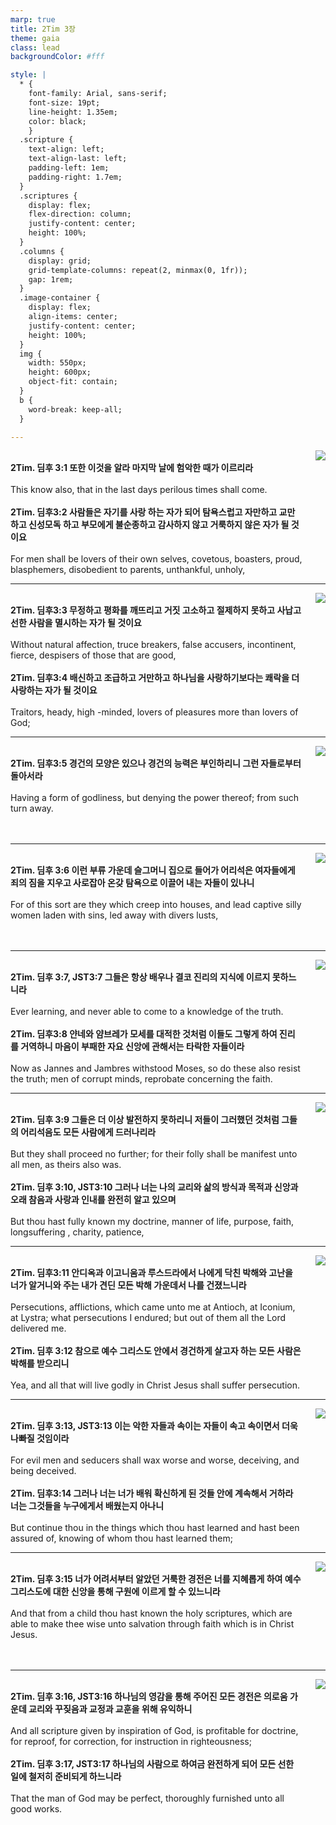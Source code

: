 ```yaml
---
marp: true
title: 2Tim 3장
theme: gaia
class: lead
backgroundColor: #fff

style: |
  * {
    font-family: Arial, sans-serif;
    font-size: 19pt;
    line-height: 1.35em;
    color: black;
    }
  .scripture {
    text-align: left;
    text-align-last: left;
    padding-left: 1em;
    padding-right: 1.7em;
  }
  .scriptures {
    display: flex;
    flex-direction: column;
    justify-content: center;
    height: 100%;
  }
  .columns {
    display: grid;
    grid-template-columns: repeat(2, minmax(0, 1fr));
    gap: 1rem;
  }
  .image-container {
    display: flex;
    align-items: center;
    justify-content: center;
    height: 100%;
  }
  img {
    width: 550px;
    height: 600px;
    object-fit: contain;
  }
  b {
    word-break: keep-all;
  }

---
```


<div class="columns">
  <div class="scriptures">
    <br>
    <div class="scripture">
      <b>2Tim. 딤후 3:1 또한 이것을 알라 마지막 날에 험악한 때가 이르리라 
      </b>
    </div>
    <br>
    <div class="scripture">This know also, that in the last days perilous times shall come. 
    </div>
    <br>
    <div class="scripture">
      <b>2Tim. 딤후3:2 사람들은 자기를 사랑 하는 자가 되어 탐욕스럽고 자만하고 교만하고 신성모독 하고 부모에게 불순종하고 감사하지 않고 거룩하지 않은 자가 될 것이요 
      </b>
    </div>
    <br>
    <div class="scripture">For men shall be lovers of their own selves, covetous, boasters, proud, blasphemers, disobedient to parents, unthankful, unholy, 
    </div>         
  </div>
  <div class="image-container">
    <img src='../../pictures/picture_67.jpg'>
  </div>
</div>

---

<div class="columns">
  <div class="scriptures">
    <br>
    <div class="scripture">
      <b>2Tim. 딤후3:3 무정하고 평화를 깨뜨리고 거짓 고소하고 절제하지 못하고 사납고 선한 사람을 멸시하는 자가 될 것이요 
      </b>
    </div>
    <br>
    <div class="scripture">Without natural affection, truce breakers, false accusers, incontinent, fierce, despisers of those that are good, 
    </div>
    <br>
    <div class="scripture">
      <b>2Tim. 딤후3:4 배신하고 조급하고 거만하고 하나님을 사랑하기보다는 쾌락을 더 사랑하는 자가 될 것이요 
      </b>
    </div>
    <br>
    <div class="scripture">Traitors, heady, high -minded, lovers of pleasures more than lovers of God; 
    </div>         
  </div>
  <div class="image-container">
    <img src='../../pictures/picture_13.jpg'>
  </div>
</div>

---

<div class="columns">
  <div class="scriptures">
    <br>
    <div class="scripture">
      <b>2Tim. 딤후3:5 경건의 모양은 있으나 경건의 능력은 부인하리니 그런 자들로부터 돌아서라 
      </b>
    </div>
    <br>
    <div class="scripture">Having a form of godliness, but denying the power thereof; from such turn away. 
    </div>
    <br>
    <div class="scripture">
      <b> 
      </b>
    </div>
    <br>
    <div class="scripture">
    </div>         
  </div>
  <div class="image-container">
    <img src='../../pictures/picture_136.jpg'>
  </div>
</div>

---

<div class="columns">
  <div class="scriptures">
    <br>
    <div class="scripture">
      <b>2Tim. 딤후 3:6 이런 부류 가운데 슬그머니 집으로 들어가 어리석은 여자들에게 죄의 짐을 지우고 사로잡아 온갖 탐욕으로 이끌어 내는 자들이 있나니
      </b>
    </div>
    <br>
    <div class="scripture">For of this sort are they which creep into houses, and lead captive silly women laden with sins, led away with divers lusts, 
    </div>
    <br>
    <div class="scripture">
      <b> 
      </b>
    </div>
    <br>
    <div class="scripture">
    </div>         
  </div>
  <div class="image-container">
    <img src='../../pictures/picture_14.jpg'>
  </div>
</div>

---

<div class="columns">
  <div class="scriptures">
    <br>
    <div class="scripture">
      <b>2Tim. 딤후 3:7, JST3:7 그들은 항상 배우나 결코 진리의 지식에 이르지 못하느니라 
      </b>
    </div>
    <br>
    <div class="scripture">Ever learning, and never able to come to a knowledge of the truth. 
    </div>
    <br>
    <div class="scripture">
      <b>2Tim. 딤후3:8 얀네와 얌브레가 모세를 대적한 것처럼 이들도 그렇게 하여 진리를 거역하니 마음이 부패한 자요 신앙에 관해서는 타락한 자들이라 
      </b>
    </div>
    <br>
    <div class="scripture">Now as Jannes and Jambres withstood Moses, so do these also resist the truth; men of corrupt minds, reprobate concerning the faith. 
    </div>         
  </div>
  <div class="image-container">
    <img src='../../pictures/picture_139.jpg'>
  </div>
</div>

---

<div class="columns">
  <div class="scriptures">
    <br>
    <div class="scripture">
      <b>2Tim. 딤후 3:9 그들은 더 이상 발전하지 못하리니 저들이 그러했던 것처럼 그들의 어리석음도 모든 사람에게 드러나리라 
      </b>
    </div>
    <br>
    <div class="scripture">But they shall proceed no further; for their folly shall be manifest unto all men, as theirs also was. 
    </div>
    <br>
    <div class="scripture">
      <b>2Tim. 딤후 3:10, JST3:10 그러나 너는 나의 교리와 삶의 방식과 목적과 신앙과 오래 참음과 사랑과 인내를 완전히 알고 있으며 
      </b>
    </div>
    <br>
    <div class="scripture">But thou hast fully known my doctrine, manner of life, purpose, faith, longsuffering , charity, patience, 
    </div>         
  </div>
  <div class="image-container">
    <img src='../../pictures/picture_87.jpg'>
  </div>
</div>

---

<div class="columns">
  <div class="scriptures">
    <br>
    <div class="scripture">
      <b>2Tim. 딤후3:11 안디옥과 이고니움과 루스드라에서 나에게 닥친 박해와 고난을 너가 알거니와 주는 내가 견딘 모든 박해 가운데서 나를 건졌느니라 
      </b>
    </div>
    <br>
    <div class="scripture">Persecutions, afflictions, which came unto me at Antioch, at Iconium, at Lystra; what persecutions I endured; but out of them all the Lord delivered me. 
    </div>
    <br>
    <div class="scripture">
      <b>2Tim. 딤후 3:12 참으로 예수 그리스도 안에서 경건하게 살고자 하는 모든 사람은 박해를 받으리니 
      </b>
    </div>
    <br>
    <div class="scripture">Yea, and all that will live godly in Christ Jesus shall suffer persecution. 
    </div>         
  </div>
  <div class="image-container">
    <img src='../../pictures/picture_12.jpg'>
  </div>
</div>

---

<div class="columns">
  <div class="scriptures">
    <br>
    <div class="scripture">
      <b>2Tim. 딤후 3:13, JST3:13 이는 악한 자들과 속이는 자들이 속고 속이면서 더욱 나빠질 것임이라 
      </b>
    </div>
    <br>
    <div class="scripture">For evil men and seducers shall wax worse and worse, deceiving, and being deceived. 
    </div>
    <br>
    <div class="scripture">
      <b>2Tim. 딤후3:14 그러나 너는 너가 배워 확신하게 된 것들 안에 계속해서 거하라 너는 그것들을 누구에게서 배웠는지 아나니 
      </b>
    </div>
    <br>
    <div class="scripture">But continue thou in the things which thou hast learned and hast been assured of, knowing of whom thou hast learned them; 
    </div>         
  </div>
  <div class="image-container">
    <img src='../../pictures/picture_76.jpg'>
  </div>
</div>

---

<div class="columns">
  <div class="scriptures">
    <br>
    <div class="scripture">
      <b>2Tim. 딤후 3:15 너가 어려서부터 알았던 거룩한 경전은 너를 지혜롭게 하여 예수 그리스도에 대한 신앙을 통해 구원에 이르게 할 수 있느니라 
      </b>
    </div>
    <br>
    <div class="scripture">And that from a child thou hast known the holy scriptures, which are able to make thee wise unto salvation through faith which is in Christ Jesus. 
    </div>
    <br>
    <div class="scripture">
      <b>
      </b>
    </div>
    <br>
    <div class="scripture">
    </div>         
  </div>
  <div class="image-container">
    <img src='../../pictures/picture_117.jpg'>
  </div>
</div>

---

<div class="columns">
  <div class="scriptures">
    <br>
    <div class="scripture">
      <b>2Tim. 딤후 3:16, JST3:16 하나님의 영감을 통해 주어진 모든 경전은 의로움 가운데 교리와 꾸짖음과 교정과 교훈을 위해 유익하니 
      </b>
    </div>
    <br>
    <div class="scripture">And all scripture given by inspiration of God, is profitable for doctrine, for reproof, for correction, for instruction in righteousness; 
    </div>
    <br>
    <div class="scripture">
      <b>2Tim. 딤후 3:17, JST3:17 하나님의 사람으로 하여금 완전하게 되어 모든 선한 일에 철저히 준비되게 하느니라 
      </b>
    </div>
    <br>
    <div class="scripture">That the man of God may be perfect, thoroughly furnished unto all good works.
    </div>         
  </div>
  <div class="image-container">
    <img src='../../pictures/picture_6.jpg'>
  </div>
</div>

